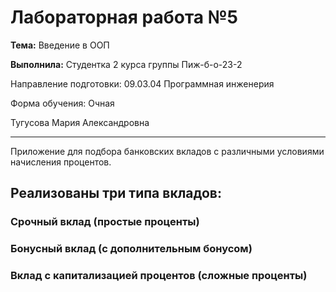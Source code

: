 # Лабораторная работа №5
**Тема:** Введение в ООП

**Выполнила:**
Студентка 2 курса группы Пиж-б-о-23-2

Направление подготовки: 09.03.04 Программная инженерия

Форма обучения: Очная

Тугусова Мария Александровна

---

Приложение для подбора банковских вкладов с различными условиями начисления процентов. 
## Реализованы три типа вкладов:

### Срочный вклад (простые проценты)

### Бонусный вклад (с дополнительным бонусом)

### Вклад с капитализацией процентов (сложные проценты)
